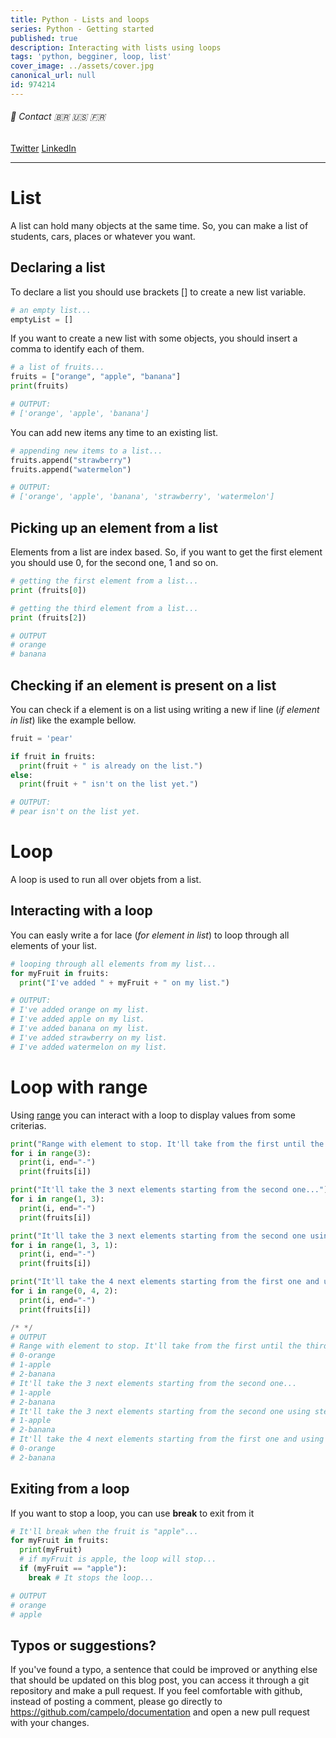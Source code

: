 ```yaml
---
title: Python - Lists and loops
series: Python - Getting started
published: true
description: Interacting with lists using loops
tags: 'python, begginer, loop, list'
cover_image: ../assets/cover.jpg
canonical_url: null
id: 974214
---
```


###### :postbox: Contact :brazil: :us: :fr:

[Twitter](https://twitter.com/campelo87)
[LinkedIn](https://www.linkedin.com/in/flavio-campelo/?locale=en_US)

---

# List

A list can hold many objects at the same time. So, you can make a list of students, cars, places or whatever you want.

## Declaring a list

To declare a list you should use brackets [] to create a new list variable. 

```python
# an empty list...
emptyList = []
```

If you want to create a new list with some objects, you should insert a comma to identify each of them.

```python
# a list of fruits...
fruits = ["orange", "apple", "banana"]
print(fruits)

# OUTPUT: 
# ['orange', 'apple', 'banana']
```

You can add new items any time to an existing list.

```python 
# appending new items to a list...
fruits.append("strawberry")
fruits.append("watermelon")

# OUTPUT: 
# ['orange', 'apple', 'banana', 'strawberry', 'watermelon']
```

## Picking up an element from a list

Elements from a list are index based. So, if you want to get the first element you should use 0, for the second one, 1 and so on.

```python
# getting the first element from a list...
print (fruits[0])

# getting the third element from a list...
print (fruits[2])

# OUTPUT
# orange
# banana
```

## Checking if an element is present on a list

You can check if a element is on a list using writing a new if line (*if element in list*) like the example bellow.

```python
fruit = 'pear'

if fruit in fruits:
  print(fruit + " is already on the list.")
else:
  print(fruit + " isn't on the list yet.")

# OUTPUT: 
# pear isn't on the list yet.
```
# Loop

A loop is used to run all over objets from a list.

## Interacting with a loop

You can easly write a for lace (*for element in list*) to loop through all elements of your list.

```python
# looping through all elements from my list...
for myFruit in fruits:
  print("I've added " + myFruit + " on my list.")

# OUTPUT:
# I've added orange on my list.
# I've added apple on my list.
# I've added banana on my list.
# I've added strawberry on my list.
# I've added watermelon on my list.
```

# Loop with range

Using [range](https://docs.python.org/3/library/functions.html#func-range) you can interact with a loop to display values from some criterias.

```python
print("Range with element to stop. It'll take from the first until the third element...")
for i in range(3):
  print(i, end="-")
  print(fruits[i])

print("It'll take the 3 next elements starting from the second one...")
for i in range(1, 3):
  print(i, end="-")
  print(fruits[i])

print("It'll take the 3 next elements starting from the second one using step 1 between them...")
for i in range(1, 3, 1):
  print(i, end="-")
  print(fruits[i])

print("It'll take the 4 next elements starting from the first one and using step 2 between them...")
for i in range(0, 4, 2):
  print(i, end="-")
  print(fruits[i])

/* */
# OUTPUT
# Range with element to stop. It'll take from the first until the third element...
# 0-orange
# 1-apple
# 2-banana
# It'll take the 3 next elements starting from the second one...
# 1-apple
# 2-banana
# It'll take the 3 next elements starting from the second one using step 1 between them...
# 1-apple
# 2-banana
# It'll take the 4 next elements starting from the first one and using step 2 between them...
# 0-orange
# 2-banana
```

## Exiting from a loop

If you want to stop a loop, you can use **break** to exit from it

```python
# It'll break when the fruit is "apple"...
for myFruit in fruits:
  print(myFruit)
  # if myFruit is apple, the loop will stop...
  if (myFruit == "apple"):
    break # It stops the loop...

# OUTPUT
# orange
# apple
```

## Typos or suggestions?

If you've found a typo, a sentence that could be improved or anything else that should be updated on this blog post, you can access it through a git repository and make a pull request. If you feel comfortable with github, instead of posting a comment, please go directly to https://github.com/campelo/documentation and open a new pull request with your changes.